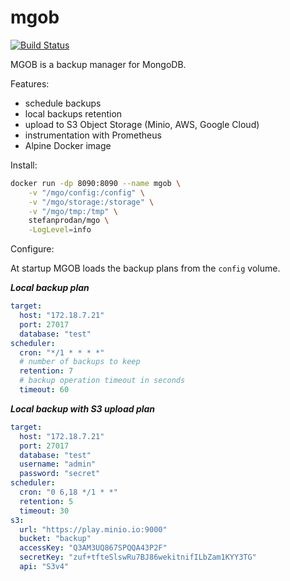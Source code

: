 # mgob

[![Build Status](https://travis-ci.org/stefanprodan/mgob.svg?branch=master)](https://travis-ci.org/stefanprodan/mgob)

MGOB is a backup manager for MongoDB.

Features:
* schedule backups
* local backups retention
* upload to S3 Object Storage (Minio, AWS, Google Cloud)
* instrumentation with Prometheus
* Alpine Docker image

Install:

```bash
docker run -dp 8090:8090 --name mgob \
    -v "/mgo/config:/config" \
    -v "/mgo/storage:/storage" \
    -v "/mgo/tmp:/tmp" \
    stefanprodan/mgo \
    -LogLevel=info
```

Configure:

At startup MGOB loads the backup plans from the `config` volume.

***Local backup plan***

```yaml
target:
  host: "172.18.7.21"
  port: 27017
  database: "test" 
scheduler:
  cron: "*/1 * * * *"
  # number of backups to keep
  retention: 7
  # backup operation timeout in seconds
  timeout: 60
```

***Local backup with S3 upload plan***

```yaml
target:
  host: "172.18.7.21"
  port: 27017
  database: "test" 
  username: "admin"
  password: "secret"
scheduler:
  cron: "0 6,18 */1 * *"
  retention: 5
  timeout: 30
s3:
  url: "https://play.minio.io:9000"
  bucket: "backup"
  accessKey: "Q3AM3UQ867SPQQA43P2F"
  secretKey: "zuf+tfteSlswRu7BJ86wekitnifILbZam1KYY3TG"
  api: "S3v4"
```